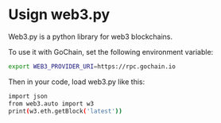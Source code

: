 # Usign web3.py

Web3.py is a python library for web3 blockchains. 

To use it with GoChain, set the following environment variable:

```sh
export WEB3_PROVIDER_URI=https://rpc.gochain.io
```

Then in your code, load web3.py like this:

```sh
import json 
from web3.auto import w3
print(w3.eth.getBlock('latest'))
```
